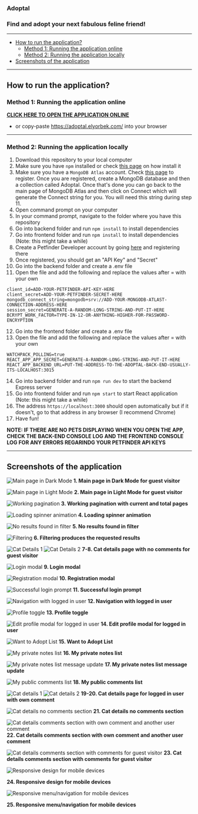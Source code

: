 ### **Adoptal**
### Find and adopt your next fabulous feline friend!

---
- [How to run the application?](#how-to-run-the-application-)
  * [Method 1: Running the application online](#method-1-running-the-application-online)
  * [Method 2: Running the application locally](#method-2-running-the-application-locally)
- [Screenshots of the application](#screenshots-of-the-application)
---

## How to run the application?
### **Method 1: Running the application online**
[**CLICK HERE TO OPEN THE APPLICATION ONLINE**](https://adoptal.elyorbek.com/) 
- or copy-paste https://adoptal.elyorbek.com/ into your browser

---
### **Method 2: Running the application locally**
1. Download this repository to your local computer
2. Make sure you have `npm` installed or check [this page](https://docs.npmjs.com/downloading-and-installing-node-js-and-npm) on how install it
3. Make sure you have a `MongoDB Atlas` account. Check [this page](https://www.mongodb.com/cloud/atlas/register) to register. Once you are registered, create a MongoDB database and then a collection called Adoptal. Once that's done you can go back to the main page of MongoDB Atlas and then click on Connect which will generate the Connect string for you. You will need this string during step 11.
4. Open command prompt on your computer
5. In your command prompt, navigate to the folder where you have this repository
6. Go into backend folder and run `npm install` to install dependencies
7. Go into frontend folder and run `npm install` to install dependencies (Note: this might take a while)
8. Create a Petfinder Developer account by going [here](https://www.petfinder.com/developers/v2/docs/) and registering there
9. Once registered, you should get an "API Key" and "Secret"
10. Go into the backend folder and create a .env file
11. Open the file and add the following and replace the values after = with your own
```
client_id=ADD-YOUR-PETFINDER-API-KEY-HERE
client_secret=ADD-YOUR-PETFINDER-SECRET-HERE
mongodb_connect_string=mongodb+srv://ADD-YOUR-MONGODB-ATLAST-CONNECTION-ADDRESS-HERE
session_secret=GENERATE-A-RANDOM-LONG-STRING-AND-PUT-IT-HERE
BCRYPT_WORK_FACTOR=TYPE-IN-12-OR-ANYTHING-HIGHER-FOR-PASSWORD-ENCRYPTION
```
12. Go into the frontend folder and create a .env file
13. Open the file and add the following and replace the values after = with your own
```
WATCHPACK_POLLING=true
REACT_APP_APP_SECRET=GENERATE-A-RANDOM-LONG-STRING-AND-PUT-IT-HERE
REACT_APP_BACKEND_URL=PUT-THE-ADDRESS-TO-THE-ADOPTAL-BACK-END-USUALLY-ITS-LOCALHOST:3015
```
14. Go into backend folder and run `npm run dev` to start the backend Express server
15. Go into frontend folder and run `npm start` to start React application (Note: this might take a while)
16. The address `https://localhost:3000` should open automatically but if it doesn't, go to that address in any browser (I recommend Chrome)
17. Have fun!

**NOTE: IF THERE ARE NO PETS DISPLAYING WHEN YOU OPEN THE APP, CHECK THE BACK-END CONSOLE LOG AND THE FRONTEND CONSOLE LOG FOR ANY ERRORS REGARINDG YOUR PETFINDER API KEYS**

---

## **Screenshots of the application**
![Main page in Dark Mode](/screenshots/1.jpg)
**1. Main page in Dark Mode for guest visitor**

![Main page in Light Mode](/screenshots/2.jpg)
**2. Main page in Light Mode for guest visitor**

![Working pagination](/screenshots/3.jpg)
**3. Working pagination with current and total pages**

![Loading spinner animation](/screenshots/4.jpg)
**4. Loading spinner animation**


![No results found in filter](/screenshots/5.jpg)
**5. No results found in filter**


![Filtering](/screenshots/6.jpg)
**6. Filtering produces the requested results**


![Cat Details 1](/screenshots/7.jpg)
![Cat Details 2](/screenshots/8.jpg)
**7-8. Cat details page with no comments for guest visitor**

![Login modal](/screenshots/9.jpg)
**9. Login modal**

![Registration modal](/screenshots/10.jpg)
**10. Registration modal**

![Successful login prompt](/screenshots/11.jpg)
**11. Successful login prompt**

![Navigation with logged in user](/screenshots/12.jpg)
**12. Navigation with logged in user**

![Profile toggle](/screenshots/13.jpg)
**13. Profile toggle**
 
![Edit profile modal for logged in user](/screenshots/14.jpg)
**14. Edit profile modal for logged in user**

![Want to Adopt List](/screenshots/15.jpg)
**15. Want to Adopt List**
 
![My private notes list](/screenshots/16.jpg)
**16. My private notes list**
 
![My private notes list message update](/screenshots/17.jpg)
**17. My private notes list message update**
 
![My public comments list](/screenshots/18.jpg)
**18. My public comments list**
 
![Cat details 1](/screenshots/19.jpg)
![Cat details 2](/screenshots/20.jpg)
**19-20. Cat details page for logged in user with own comment**

![Cat details no comments section](/screenshots/21.jpg)
**21. Cat details no comments section**
 
![Cat details comments section with own comment and another user comment](/screenshots/22.jpg)
**22. Cat details comments section with own comment and another user comment**
 
![Cat details comments section with comments for guest visitor](/screenshots/23.jpg)
**23. Cat details comments section with comments for guest visitor**

![Responsive design for mobile devices](/screenshots/24.jpg)

**24. Responsive design for mobile devices**

![Responsive menu/navigation for mobile devices](/screenshots/25.jpg)

**25. Responsive menu/navigation for mobile devices**